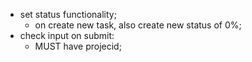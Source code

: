 - set status functionality;
	- on create new task, also create new status of 0%;
- check input on submit:
	- MUST have projecid;

